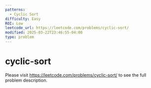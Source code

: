 ```yaml
---
patterns:
  - Cyclic Sort
difficulty: Easy
ROI: Low
leetcode_url: https://leetcode.com/problems/cyclic-sort/
modified: 2025-03-22T23:46:55-04:00
type: problem
---
```


# cyclic-sort

Please visit https://leetcode.com/problems/cyclic-sort/ to see the full problem description.
